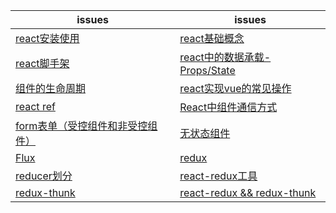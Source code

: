 issues | issues
-|-|
[react安装使用](https://github.com/Narutocc/React/issues/1)|[react基础概念](https://github.com/Narutocc/React/issues/3)
[react脚手架](https://github.com/Narutocc/React/issues/2)|[react中的数据承载-Props/State](https://github.com/Narutocc/React/issues/4)
[组件的生命周期](https://github.com/Narutocc/React/issues/5)|[react实现vue的常见操作](https://github.com/Narutocc/React/issues/6)
[react ref](https://github.com/Narutocc/React/issues/7)|[React中组件通信方式](https://github.com/Narutocc/React/issues/8)
[form表单（受控组件和非受控组件）](https://github.com/Narutocc/React/issues/9)|[无状态组件](https://github.com/Narutocc/React/issues/10)
[Flux](https://github.com/Narutocc/React/issues/11)|[redux](https://github.com/Narutocc/React/issues/12)
[reducer划分](https://github.com/Narutocc/React/issues/13)|[react-redux工具](https://github.com/Narutocc/React/issues/14)
[redux-thunk](https://github.com/Narutocc/React/issues/15)|[react-redux && redux-thunk](https://github.com/Narutocc/React/issues/16)
